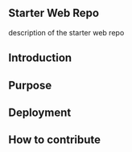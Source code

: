 ## Starter Web Repo
description of the starter web repo
## Introduction

## Purpose

## Deployment

## How to contribute

